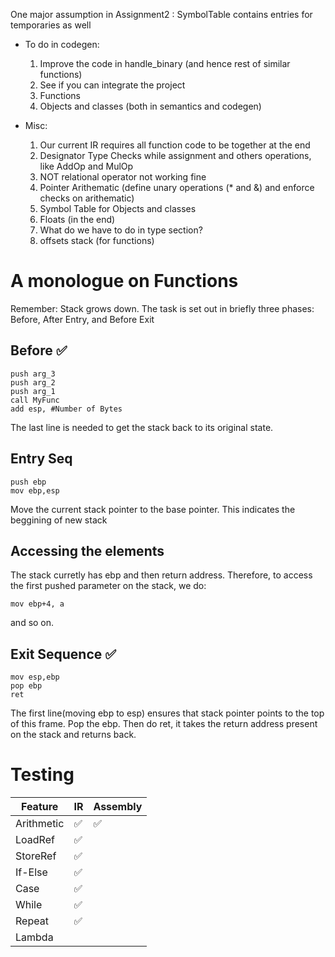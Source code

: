 One major assumption in Assignment2 : SymbolTable contains entries for temporaries as well

- To do in codegen:
  1. Improve the code in handle_binary (and hence rest of similar functions)
  2. See if you can integrate the project
  3. Functions
  4. Objects and classes (both in semantics and codegen)

- Misc:
    1. Our current IR requires all function code to be together at the end
    2. Designator Type Checks while assignment and others operations, like AddOp and MulOp
    3. NOT relational operator not working fine
    4. Pointer Arithematic (define unary operations (\* and &) and enforce checks on arithematic)
    5. Symbol Table for Objects and classes 
    6. Floats (in the end)
    7. What do we have to do in type section?
    8. offsets stack (for functions)

# A monologue on Functions

Remember: Stack grows down.
The task is set out in briefly three phases: Before, After Entry, and Before Exit

## Before :white_check_mark:
```
push arg_3
push arg_2
push arg_1
call MyFunc
add esp, #Number of Bytes
```
The last line is needed to get the stack back to its original state.

## Entry Seq

```
push ebp
mov ebp,esp
```
Move the current stack pointer to the base pointer. This indicates the beggining of new stack

## Accessing the elements
The stack curretly has ebp and then return address. Therefore, to access the first pushed parameter on the stack, we do:
```
mov ebp+4, a
```
and so on.

## Exit Sequence :white_check_mark:
```
mov esp,ebp
pop ebp
ret
```
The first line(moving ebp to esp) ensures that stack pointer points to the top of this frame. Pop the ebp. Then do ret, it takes the return address present on the stack and returns back.



# Testing

|    Feature | IR | Assembly |
| ---------- |----| -------- |
| Arithmetic |:white_check_mark:|:white_check_mark:|
| LoadRef    |:white_check_mark:|   |
| StoreRef   |:white_check_mark:|   |
| If-Else    |:white_check_mark:|   |
| Case       |:white_check_mark:|   |
| While      |:white_check_mark:|   |
| Repeat     |:white_check_mark:|   |
| Lambda     |                  |   |
